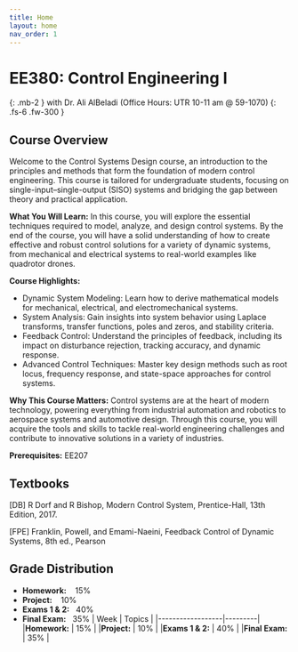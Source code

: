 ```yaml
---
title: Home
layout: home
nav_order: 1
---
```


# EE380: Control Engineering I
{: .mb-2 }
with Dr. Ali AlBeladi (Office Hours: UTR 10-11 am @ 59-1070)
{: .fs-6 .fw-300 }

## Course Overview
Welcome to the Control Systems Design course, an introduction to the principles and methods that form the foundation of modern control engineering. This course is tailored for undergraduate students, focusing on single-input–single-output (SISO) systems and bridging the gap between theory and practical application.

**What You Will Learn:** 
In this course, you will explore the essential techniques required to model, analyze, and design control systems. By the end of the course, you will have a solid understanding of how to create effective and robust control solutions for a variety of dynamic systems, from mechanical and electrical systems to real-world examples like quadrotor drones.

**Course Highlights:** 
* Dynamic System Modeling: Learn how to derive mathematical models for mechanical, electrical, and electromechanical systems.
* System Analysis: Gain insights into system behavior using Laplace transforms, transfer functions, poles and zeros, and stability criteria.
* Feedback Control: Understand the principles of feedback, including its impact on disturbance rejection, tracking accuracy, and dynamic response.
* Advanced Control Techniques: Master key design methods such as root locus, frequency response, and state-space approaches for control systems.

**Why This Course Matters:** 
Control systems are at the heart of modern technology, powering everything from industrial automation and robotics to aerospace systems and automotive design. Through this course, you will acquire the tools and skills to tackle real-world engineering challenges and contribute to innovative solutions in a variety of industries.

**Prerequisites:** EE207

## Textbooks ##
[DB] R Dorf and R Bishop, Modern Control System, Prentice-Hall, 13th Edition, 2017.

[FPE] Franklin, Powell, and Emami-Naeini, Feedback Control of Dynamic Systems, 8th ed., Pearson


## Grade Distribution
* **Homework:**     &nbsp;&nbsp; 15%
* **Project:**      &nbsp;&nbsp; 10%
* **Exams 1 & 2:**  &nbsp; 40%
* **Final Exam:**   &nbsp; 35%
| Week             | Topics  |
|------------------|---------|
|**Homework:**     | 15% |
|**Project:**      | 10% |
|**Exams 1 & 2:**  | 40% |
|**Final Exam:**   | 35% |
